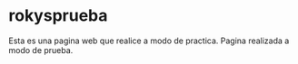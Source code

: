 # rokysprueba
Esta es una pagina web que realice a modo de practica. 
Pagina realizada a modo de prueba.
